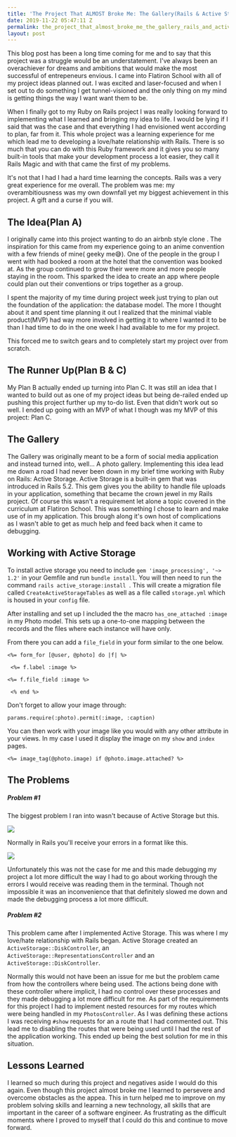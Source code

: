 ```yaml
---
title: 'The Project That ALMOST Broke Me: The Gallery(Rails & Active Storage) '
date: 2019-11-22 05:47:11 Z
permalink: the_project_that_almost_broke_me_the_gallery_rails_and_active_storage
layout: post
---
```


This blog post has been a long time coming for me and to say that this project was a struggle would be an understatement. I've always been an overachiever for dreams and ambitions that would make the most successful of entrepeneurs envious. I came into Flatiron School with all of my project ideas planned out. I was excited and laser-focused and when I set out to do something I get tunnel-visioned and the only thing on my mind is getting things the way I want want them to be. 

When I finally got to my Ruby on Rails project I was really looking forward to implementing what I learned and bringing my idea to life. I would be lying if I said that was the case and that everything I had envisioned went according to plan, far from it. This whole project was a learning experience for me which lead me to developing a love/hate relationship with Rails. There is so much that you can do with this Ruby framework and it gives you so many built-in tools that make your development process a lot easier, they call it Rails Magic and with that came the first of my problems.

It's not that I had I had a hard time learning the concepts. Rails was a very great experience for me overall. The problem was me: my overambitiousness was my own downfall yet my biggest achievement in this project. A gift and a curse if you will.


## The Idea(Plan A)
I originally came into this project wanting to do an airbnb style clone . The inspiration for this came from my experience going to an anime convention with a few friends of mine( geeky me😅). One of the people in the group I went with had booked a room at the hotel that the convention was booked at. As the group continued to grow their were more and more people staying in the room. This sparked the idea to create an app where people could plan out their conventions or trips together as a group. 

I spent the majority of my time during project week just trying to plan out the foundation of the application: the database model. The more I thought about it and spent time planning it out I realized that the minimal viable product(MVP) had way more involved in getting it to where I wanted it to be than I had time to do in the one week I had available to me for my project. 

This forced me to switch gears and to completely start my project over from scratch.

## The Runner Up(Plan B & C)
My Plan B actually ended up turning into Plan C. It was still an idea that I wanted to build out as one of my project ideas but being de-railed ended up pushing this project further up my to-do list. Even that didn't work out so well. I ended up going with an MVP of what I though was my MVP of this project: Plan C.

## The Gallery 
The Gallery was originally meant to be a form of social media application and instead turned into, well... A photo gallery. Implementing this idea lead me down a road I had never been down in my brief time working with Ruby on Rails: Active Storage. Active Storage is a built-in gem that was introduced in Rails 5.2. This gem gives you the ability to handle file uploads in your application, something that became the crown jewel in my Rails project. Of course this wasn't a requirement let alone a topic covered in the curriculum at Flatiron School. This was something I chose to learn and make use of in my application. This brough along it's own host of complications as I wasn't able to get as much help and feed back when it came to debugging.


## Working with Active Storage
To install active storage you need to include ```gem 'image_processing', '~> 1.2'``` in your Gemfile and run ```bundle install```. You will then need to run the command ```rails active_storage:install ```. This will create a migration file called ```CreateActiveStorageTables``` as well as a file called ```storage.yml``` which is housed in your ```config``` file. 

After installing and set up I included the the macro  ```has_one_attached :image``` in my Photo model. This sets up a one-to-one mapping between the records and the files where each instance will have only.

From there  you can add a ```file_field``` in your form similar to the one below.

```<%= form_for [@user, @photo] do |f| %>```

``` <%= f.label :image %>```

```<%= f.file_field :image %>```

``` <% end %>```

Don't forget to allow your image through:

```params.require(:photo).permit(:image, :caption)```

You can then work with your image like you would with any other attribute in your views. In my case I used it display the image on my ```show``` and ```index``` pages. 

```<%= image_tag(@photo.image) if @photo.image.attached? %>```

## The Problems
##### Problem #1
The biggest problem I ran into wasn't because of Active Storage but this.

![](https://user-images.githubusercontent.com/5590958/29259722-ab76a370-8092-11e7-8e24-71044ff7e53f.png)

Normally in Rails you'll receive your errors in a format like this.

![](https://i.stack.imgur.com/4Wvgd.png)

Unfortunately this was not the case for me and this made debugging my project a lot more difficult the way I had to go about working through the errors I would receive was reading them in the terminal. Though not impossible it was an inconvenience that that definitely slowed me down and made the debugging process a lot more difficult.

##### Problem #2

This problem came after I implemented Active Storage. This was where I my love/hate relationship with Rails began. Active Storage created an ```ActiveStorage::DiskController```, an ```ActiveStorage::RepresentationsController``` and an ```ActiveStorage::DiskController```. 

Normally this would not have been an issue for me but the problem came from how the controllers where being used. The actions being done with these controller where implicit, I had no control over these processes and they made debugging a lot more difficult for me. As part of the requirements for this project I had to implement nested resources for my routes which were being handled in my ```PhotosController```.  As I was defining these actions I was receiving ```#show``` requests for an a route that I had commented out. This lead me to disabling the routes that were being used until I had the rest of the application working. This ended up being the best solution for me in this situation.

## Lessons Learned 

I learned so much during this project and negatives aside I would do this again. Even though this project almost broke me I learned to persevere and overcome obstacles as the appea. This in turn helped me to improve on my problem solving skills and learning a new technology, all skills that are important in the career of a software engineer. As frustrating as the difficult moments where I proved to myself that I could do this and continue to move forward.

 




